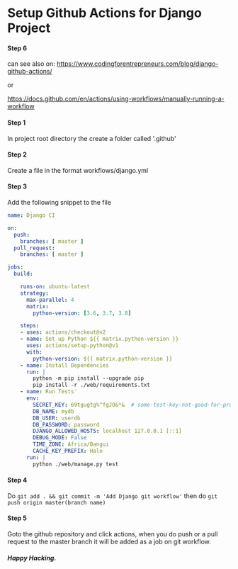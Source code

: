 # Setup Github Actions for Django Project

#### Step 6

can see also on: https://www.codingforentrepreneurs.com/blog/django-github-actions/

or

https://docs.github.com/en/actions/using-workflows/manually-running-a-workflow

#### Step 1

In project root directory the create a folder called '.github'

#### Step 2

Create a file in the format workflows/django.yml

#### Step 3

Add the following snippet to the file
```yaml
name: Django CI

on:
  push:
    branches: [ master ]
  pull_request:
    branches: [ master ]

jobs:
  build:

    runs-on: ubuntu-latest
    strategy:
      max-parallel: 4
      matrix:
        python-version: [3.6, 3.7, 3.8]

    steps:
    - uses: actions/checkout@v2
    - name: Set up Python ${{ matrix.python-version }}
      uses: actions/setup-python@v1
      with:
        python-version: ${{ matrix.python-version }}
    - name: Install Dependencies
      run: |
        python -m pip install --upgrade pip
        pip install -r ./web/requirements.txt
    - name: Run Tests'
      env:
        SECRET_KEY: 69tgugtg%^fgJO&*&  # some-test-key-not-good-for-prod
        DB_NAME: mydb
        DB_USER: userdb
        DB_PASSWORD: password
        DJANGO_ALLOWED_HOSTS: localhost 127.0.0.1 [::1]
        DEBUG_MODE: False
        TIME_ZONE: Africa/Bangui
        CACHE_KEY_PREFIX: Halo
      run: |
        python ./web/manage.py test
```

 #### Step 4

Do `git add . && git commit -m 'Add Django git workflow'`
then do `git push origin master(branch name)`

#### Step 5
 
Goto the github repository and click actions, when you do push or a pull request to the master branch it will be added as a job on git workflow.


 
#### *Happy Hacking.*